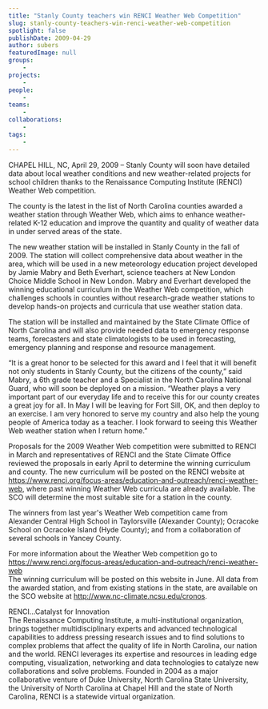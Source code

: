 ```yaml
---
title: "Stanly County teachers win RENCI Weather Web Competition"
slug: stanly-county-teachers-win-renci-weather-web-competition
spotlight: false
publishDate: 2009-04-29
author: subers
featuredImage: null
groups:
    - 
projects:
    - 
people:
    - 
teams: 
    - 
collaborations:
    - 
tags:
    - 
---
```

<p>CHAPEL HILL, NC, April 29, 2009 – Stanly County will soon have detailed data about local weather conditions and new weather-related projects for school children thanks to the Renaissance Computing Institute (RENCI) Weather Web competition.</p>

<p>The county is the latest in the list of North Carolina counties awarded a weather station through Weather Web, which aims to enhance weather-related K-12 education and improve the quantity and quality of weather data in under served areas of the state.<!--more--></p>

<p>The new weather station will be installed in Stanly County in the fall of 2009. The station will collect comprehensive data about weather in the area, which will be used in a new meteorology education project developed by Jamie Mabry and Beth Everhart, science teachers at New London Choice Middle School in New London. Mabry and Everhart developed the winning educational curriculum in the Weather Web competition, which challenges schools in counties without research-grade weather stations to develop hands-on projects and curricula that use weather station data.</p>

<p>The station will be installed and maintained by the State Climate Office of North Carolina and will also provide needed data to emergency response teams, forecasters and state climatologists to be used in forecasting, emergency planning and response and resource management.</p>

<p>“It is a great honor to be selected for this award and I feel that it will benefit not only students in Stanly County, but the citizens of the county,” said Mabry, a 6th grade teacher and a Specialist in the North Carolina National Guard, who will soon be deployed on a mission.  “Weather plays a very important part of our everyday life and to receive this for our county creates a great joy for all.  In May I will be leaving for Fort Sill, OK, and then deploy to an exercise. I am very honored to serve my country and also help the young people of America today as a teacher. I look forward to seeing this Weather Web weather station when I return home.”</p>

<p>Proposals for the 2009 Weather Web competition were submitted to RENCI in March and representatives of RENCI and the State Climate Office reviewed the proposals in early April to determine the winning curriculum and county. The new curriculum will be posted on the RENCI website at <a href="https://www.renci.org/focus-areas/education-and-outreach/renci-weather-web">https://www.renci.org/focus-areas/education-and-outreach/renci-weather-web</a>, where past winning Weather Web curricula are already available. The SCO will determine the most suitable site for a station in the county.</p>

<p>The winners from last year's Weather Web competition came from Alexander Central High School in Taylorsville (Alexander County); Ocracoke School on Ocracoke Island (Hyde County); and from a collaboration of several schools in Yancey County.</p>

<p>For more information about the Weather Web competition go to<br />
 <a href="https://www.renci.org/focus-areas/education-and-outreach/renci-weather-web">https://www.renci.org/focus-areas/education-and-outreach/renci-weather-web</a><br />
 The winning curriculum will be posted on this website in June. All data from the awarded station, and from existing stations in the state, are available on the SCO website at <a href="http://www.nc-climate.ncsu.edu/cronos" target="_blank">http://www.nc-climate.ncsu.edu/cronos</a>.</p>

<p>RENCI…Catalyst for Innovation <br />
 The Renaissance Computing Institute, a multi-institutional organization, brings together multidisciplinary experts and advanced technological capabilities to address pressing research issues and to find solutions to complex problems that affect the quality of life in North Carolina, our nation and the world. RENCI leverages its expertise and resources in leading edge computing, visualization, networking and data technologies to catalyze new collaborations and solve problems. Founded in 2004 as a major collaborative venture of Duke University, North Carolina State University, the University of North Carolina at Chapel Hill and the state of North Carolina, RENCI is a statewide virtual organization.</p>
